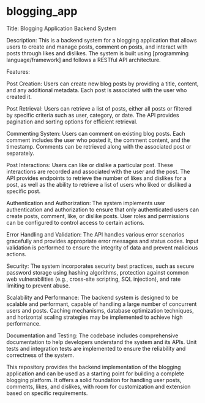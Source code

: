 # blogging_app

Title: Blogging Application Backend System

Description:
This is a backend system for a blogging application that allows users to create and manage posts, comment on posts, and interact with posts through likes and dislikes. The system is built using [programming language/framework] and follows a RESTful API architecture.

Features:

Post Creation: Users can create new blog posts by providing a title, content, and any additional metadata. Each post is associated with the user who created it.

Post Retrieval: Users can retrieve a list of posts, either all posts or filtered by specific criteria such as user, category, or date. The API provides pagination and sorting options for efficient retrieval.

Commenting System: Users can comment on existing blog posts. Each comment includes the user who posted it, the comment content, and the timestamp. Comments can be retrieved along with the associated post or separately.

Post Interactions: Users can like or dislike a particular post. These interactions are recorded and associated with the user and the post. The API provides endpoints to retrieve the number of likes and dislikes for a post, as well as the ability to retrieve a list of users who liked or disliked a specific post.

Authentication and Authorization: The system implements user authentication and authorization to ensure that only authenticated users can create posts, comment, like, or dislike posts. User roles and permissions can be configured to control access to certain actions.

Error Handling and Validation: The API handles various error scenarios gracefully and provides appropriate error messages and status codes. Input validation is performed to ensure the integrity of data and prevent malicious actions.

Security: The system incorporates security best practices, such as secure password storage using hashing algorithms, protection against common web vulnerabilities (e.g., cross-site scripting, SQL injection), and rate limiting to prevent abuse.

Scalability and Performance: The backend system is designed to be scalable and performant, capable of handling a large number of concurrent users and posts. Caching mechanisms, database optimization techniques, and horizontal scaling strategies may be implemented to achieve high performance.

Documentation and Testing: The codebase includes comprehensive documentation to help developers understand the system and its APIs. Unit tests and integration tests are implemented to ensure the reliability and correctness of the system.

This repository provides the backend implementation of the blogging application and can be used as a starting point for building a complete blogging platform. It offers a solid foundation for handling user posts, comments, likes, and dislikes, with room for customization and extension based on specific requirements.


